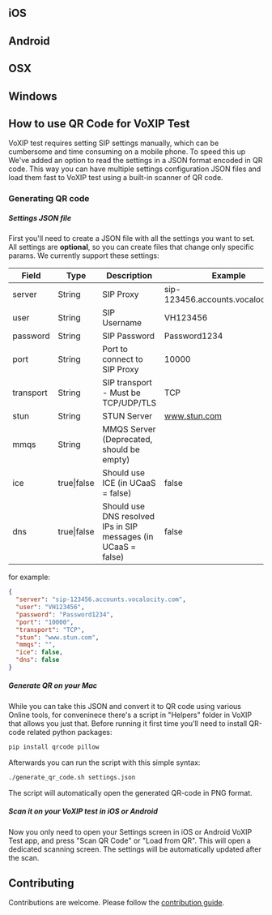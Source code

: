 
## iOS

## Android
## OSX
## Windows



## How to use QR Code for VoXIP Test

VoXIP test requires setting SIP settings manually, which can be cumbersome and time consuming on a mobile phone. To speed this up We've added an option to read the settings in a JSON format encoded in QR code.
This way you can have multiple settings configuration JSON files and load them fast to VoXIP test using a built-in scanner of QR code.

### Generating QR code 
##### Settings JSON file
First you'll need to create a JSON file with all the settings you want to set. 
All settings are **optional**, so you can create files that change only specific params.
We currently support these settings:

| Field | Type | Description | Example |
| ------ | ------ | ------ | ------ |
| server | String | SIP Proxy | sip-123456.accounts.vocalocity.com |
| user | String | SIP Username | VH123456 |
| password | String | SIP Password | Password1234 |
| port | String | Port to connect to SIP Proxy | 10000 |
| transport | String | SIP transport - Must be TCP/UDP/TLS | TCP |
| stun | String | STUN Server | www.stun.com |
| mmqs | String | MMQS Server (Deprecated, should be empty) | |
| ice | true\|false | Should use ICE (in UCaaS = false) | false |
| dns | true\|false | Should use DNS resolved IPs in SIP messages (in UCaaS = false) | false |

for example:

```json
{
  "server": "sip-123456.accounts.vocalocity.com",
  "user": "VH123456",
  "password": "Password1234",
  "port": "10000",
  "transport": "TCP",
  "stun": "www.stun.com",
  "mmqs": "",
  "ice": false,
  "dns": false
}
```

##### Generate QR on your Mac

While you can take this JSON and convert it to QR code using various Online tools, for conveninece there's a script in "Helpers" folder in VoXIP that allows you just that.
Before running it first time you'll need to install QR-code related python packages:

```sh
pip install qrcode pillow
```

Afterwards you can run the script with this simple syntax:

```sh
./generate_qr_code.sh settings.json
```

The script will automatically open the generated QR-code in PNG format.

##### Scan it on your VoXIP test in iOS or Android

Now you only need to open your Settings screen in iOS or Android VoXIP Test app, and press "Scan QR Code" or "Load from QR". This will open a dedicated scanning screen.
The settings will be automatically updated after the scan. 


## Contributing

Contributions are welcome. Please follow the [contribution guide](CONTRIBUTING.md).